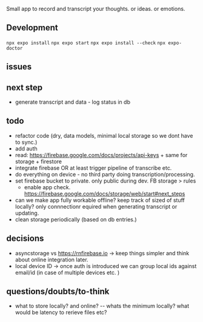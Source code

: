Small app to record and transcript your thoughts. or ideas. or emotions.

## Development

`npx expo install`
`npx expo start`
`npx expo install --check`
`npx expo-doctor`

## issues

## next step

- generate transcript and data - log status in db

## todo

- refactor code (dry, data models, minimal local storage so we dont have to sync.)
- add auth
- read: https://firebase.google.com/docs/projects/api-keys + same for storage + firestore
- integrate firebase OR at least trigger pipeline of transcribe etc.
- do everything on device - no third party doing transcription/processing.
- set firebase bucket to private. only public during dev. FB storage > rules
  - enable app check. https://firebase.google.com/docs/storage/web/start#next_steps
- can we make app fully workable offline? keep track of sized of stuff locally? only connnectionr equired when generating transcript or updating.
- clean storage periodically (based on db entries.)

## decisions

- asyncstorage vs https://rnfirebase.io -> keep things simpler and think about online integration later.
- local device ID -> once auth is introduced we can group local ids against email/id (in case of multiple devices etc. )

## questions/doubts/to-think

- what to store locally? and online? -- whats the minimum locally? what would be latency to rerieve files etc?
